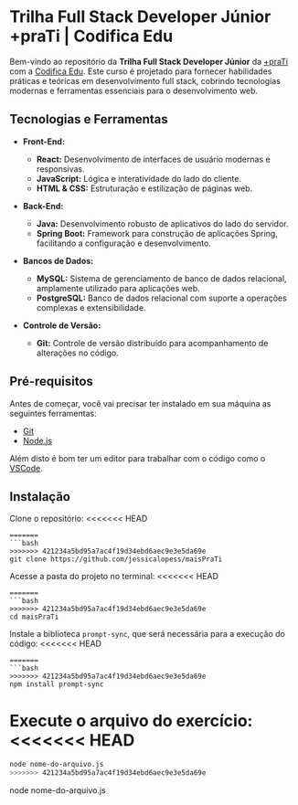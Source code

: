 # Trilha Full Stack Developer Júnior +praTi | Codifica Edu

Bem-vindo ao repositório da **Trilha Full Stack Developer Júnior** da [+praTi](www.maisprati.com.br/) com a [Codifica Edu](www.codificaedu.com.br). Este curso é projetado para fornecer habilidades práticas e teóricas em desenvolvimento full stack, cobrindo tecnologias modernas e ferramentas essenciais para o desenvolvimento web.

## Tecnologias e Ferramentas

- **Front-End:**
    - **React:** Desenvolvimento de interfaces de usuário modernas e responsivas.
    - **JavaScript:** Lógica e interatividade do lado do cliente.
    - **HTML & CSS:** Estruturação e estilização de páginas web.

- **Back-End:**
    - **Java:** Desenvolvimento robusto de aplicativos do lado do servidor.
    - **Spring Boot:** Framework para construção de aplicações Spring, facilitando a configuração e desenvolvimento.

- **Bancos de Dados:**
    - **MySQL:** Sistema de gerenciamento de banco de dados relacional, amplamente utilizado para aplicações web.
    - **PostgreSQL:** Banco de dados relacional com suporte a operações complexas e extensibilidade.

- **Controle de Versão:**
    - **Git:** Controle de versão distribuído para acompanhamento de alterações no código.

## Pré-requisitos

Antes de começar, você vai precisar ter instalado em sua máquina as seguintes ferramentas:
- [Git](https://git-scm.com)
- [Node.js](https://nodejs.org/pt/)

Além disto é bom ter um editor para trabalhar com o código como o [VSCode](https://code.visualstudio.com/).

## Instalação

Clone o repositório:
<<<<<<< HEAD
```
=======
```bash
>>>>>>> 421234a5bd95a7ac4f19d34ebd6aec9e3e5da69e
git clone https://github.com/jessicalopess/maisPraTi
```

Acesse a pasta do projeto no terminal:
<<<<<<< HEAD
```
=======
```bash
>>>>>>> 421234a5bd95a7ac4f19d34ebd6aec9e3e5da69e
cd maisPraTi
```

Instale a biblioteca `prompt-sync`, que será necessária para a execução do código:
<<<<<<< HEAD
```
=======
```bash
>>>>>>> 421234a5bd95a7ac4f19d34ebd6aec9e3e5da69e
npm install prompt-sync
```

Execute o arquivo do exercício:
<<<<<<< HEAD
=======
```bash
node nome-do-arquivo.js
>>>>>>> 421234a5bd95a7ac4f19d34ebd6aec9e3e5da69e
```
node nome-do-arquivo.js
```